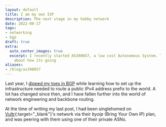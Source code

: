 ```yaml
---
layout: default
title: I am my own ISP
description: The next stage in my hobby network
date: 2022-08-17
tags:
- networking
- bgp
draft: true
extra:
  auto_center_images: true
  excerpt: I recently started AS398057, a low cost Autonomous System. This post talks
    about how its going
aliases:
- /blog/as398057
---
```


Last year, I [dipped my toes in BGP](@/blog/2021-11-14-amprnet-bgp.md) while learning how to set up the infrastructure needed to route a public IPv4 address prefix to the world. A lot has changed since then, and I have fallen further into the world of network engineering and backbone routing.

At the time of writing my last post, I had been singlehomed on [Vultr](https://www.vultr.com/){:target="_blank"}'s network via their *byoip* (Bring Your Own IP) plan, and was peering with them using one of their private ASNs.
